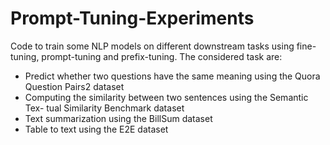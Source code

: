 # Prompt-Tuning-Experiments
Code to train some NLP models on different downstream tasks using fine-tuning, prompt-tuning and prefix-tuning. 
The considered task are:
- Predict whether two questions have the same meaning using the Quora
Question Pairs2 dataset
- Computing the similarity between two sentences using the Semantic Tex-
tual Similarity Benchmark dataset
- Text summarization using the BillSum dataset
- Table to text using the E2E dataset
